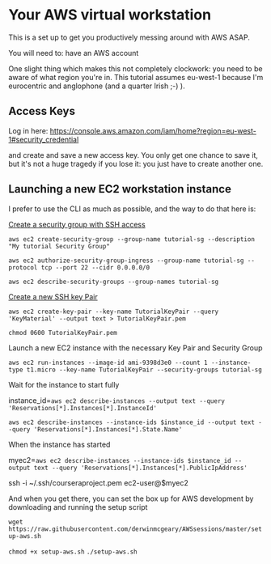 # Your AWS virtual workstation

This is a set up to get you productively messing around with AWS ASAP.

You will need to: have an AWS account

One slight thing which makes this not completely clockwork: you need to be aware of what region you're in. This tutorial assumes eu-west-1 because I'm eurocentric and anglophone (and a quarter Irish ;-) ).


## Access Keys

Log in here: https://console.aws.amazon.com/iam/home?region=eu-west-1#security_credential

and create and save a new access key. You only get one chance to save it, but it's not a huge tragedy if you lose it: you just have to create another one.


## Launching a new EC2 workstation instance

I prefer to use the CLI as much as possible, and the way to do that here is:

[Create a security group with SSH access](http://docs.aws.amazon.com/cli/latest/userguide/cli-ec2-sg.html)

`aws ec2 create-security-group --group-name tutorial-sg --description "My tutorial Security Group"`

`aws ec2 authorize-security-group-ingress --group-name tutorial-sg --protocol tcp --port 22 --cidr 0.0.0.0/0`

`aws ec2 describe-security-groups --group-names tutorial-sg`

[Create a new SSH key Pair](http://docs.aws.amazon.com/cli/latest/userguide/cli-ec2-keypairs.html)

`aws ec2 create-key-pair --key-name TutorialKeyPair --query 'KeyMaterial' --output text > TutorialKeyPair.pem`

`chmod 0600 TutorialKeyPair.pem`

Launch a new EC2 instance with the necessary Key Pair and Security Group

`aws ec2 run-instances --image-id ami-9398d3e0 --count 1 --instance-type t1.micro --key-name TutorialKeyPair --security-groups tutorial-sg`


Wait for the instance to start fully

instance_id=`aws ec2 describe-instances --output text --query 'Reservations[*].Instances[*].InstanceId'`

`aws ec2 describe-instances --instance-ids $instance_id --output text --query 'Reservations[*].Instances[*].State.Name'`

When the instance has started

myec2=`aws ec2 describe-instances --instance-ids $instance_id --output text --query 'Reservations[*].Instances[*].PublicIpAddress'`

ssh -i ~/.ssh/courseraproject.pem ec2-user@$myec2

And when you get there, you can set the box up for AWS development by downloading and running the setup script

`wget https://raw.githubusercontent.com/derwinmcgeary/AWSsessions/master/setup-aws.sh`

`chmod +x setup-aws.sh`
`./setup-aws.sh`